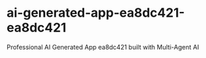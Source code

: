 # ai-generated-app-ea8dc421-ea8dc421
Professional AI Generated App ea8dc421 built with Multi-Agent AI
